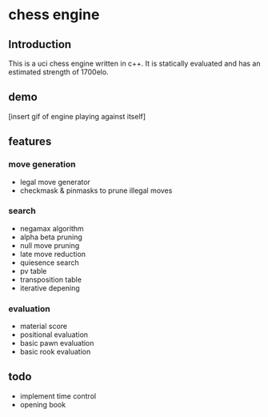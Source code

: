 # chess engine

## Introduction 

This is a uci chess engine written in c++. 
It is statically evaluated and has an estimated strength of 1700elo. 

## demo 

[insert gif of engine playing against itself]

## features 

### move generation
- legal move generator 
- checkmask & pinmasks to prune illegal moves 

### search 
- negamax algorithm 
- alpha beta pruning 
- null move pruning 
- late move reduction 
- quiesence search 
- pv table 
- transposition table 
- iterative depening 

### evaluation 
- material score 
- positional evaluation 
- basic pawn evaluation 
- basic rook evaluation

## todo  
- implement time control 
- opening book 

